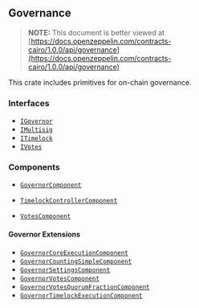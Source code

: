## Governance

> **NOTE:** This document is better viewed at [https://docs.openzeppelin.com/contracts-cairo/1.0.0/api/governance](https://docs.openzeppelin.com/contracts-cairo/1.0.0/api/governance)

This crate includes primitives for on-chain governance.

### Interfaces

- [`IGovernor`](https://docs.openzeppelin.com/contracts-cairo/1.0.0/api/governance#IGovernor)
- [`IMultisig`](https://docs.openzeppelin.com/contracts-cairo/1.0.0/api/governance#IMultisig)
- [`ITimelock`](https://docs.openzeppelin.com/contracts-cairo/1.0.0/api/governance#ITimelock)
- [`IVotes`](https://docs.openzeppelin.com/contracts-cairo/1.0.0/api/governance#IVotes)

### Components

- [`GovernorComponent`](https://docs.openzeppelin.com/contracts-cairo/1.0.0/api/governance#GovernorComponent)

- [`TimelockControllerComponent`](https://docs.openzeppelin.com/contracts-cairo/1.0.0/api/governance#TimelockControllerComponent)
- [`VotesComponent`](https://docs.openzeppelin.com/contracts-cairo/1.0.0/api/governance#VotesComponent)

#### Governor Extensions

- [`GovernorCoreExecutionComponent`](https://docs.openzeppelin.com/contracts-cairo/1.0.0/api/governance#GovernorCoreExecutionComponent)
- [`GovernorCountingSimpleComponent`](https://docs.openzeppelin.com/contracts-cairo/1.0.0/api/governance#GovernorCountingSimpleComponent)
- [`GovernorSettingsComponent`](https://docs.openzeppelin.com/contracts-cairo/1.0.0/api/governance#GovernorSettingsComponent)
- [`GovernorVotesComponent`](https://docs.openzeppelin.com/contracts-cairo/1.0.0/api/governance#GovernorVotesComponent)
- [`GovernorVotesQuorumFractionComponent`](https://docs.openzeppelin.com/contracts-cairo/1.0.0/api/governance#GovernorVotesQuorumFractionComponent)
- [`GovernorTimelockExecutionComponent`](https://docs.openzeppelin.com/contracts-cairo/1.0.0/api/governance#GovernorTimelockExecutionComponent)
